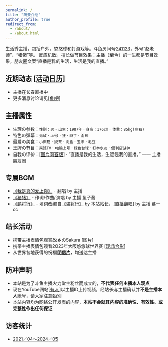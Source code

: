 ```yaml
---
permalink: /
title: "简要介绍"
author_profile: true
redirect_from: 
  - /about/
  - /about.html
---
```


生活秀主播，包括户外，悠悠球和打游戏等。斗鱼房间号[241123](https://www.douyu.com/241123)，外号“赵老师”、“猪猪”等。
反应机敏，擅长做节目效果：主播（至今）的一生都是节目效果，朋友圈文案“直播是我的生活，生活是我的直播。”

## 近期动态 [[活动日历](https://huolitangzhu.github.io/calendar/)]

* 主播在长春直播中
* 更多消息讨论请见[[鱼吧]](https://yuba.douyu.com/group/3022) 

## 主播属性

* 生理の参数：`性别：男` · `出生：1987年` · `身高：176cm` · `体重：85kg(左右)`
* 特色の弹幕：`无敌` · `上号` · `狂` · `麻了` · `歪日`
* 最爱の美食：`小面筋` · `奶茶` · `肉盒` · `玉米` · `毛豆`
* 王牌の节目：`宾馆TV` · `电脑上号` · `绿色台球` · `打拳水友` · `便利店战神`
* 自我の评价：[[图片问答版]](/images/about/bio.png) · “直播是我的生活，生活是我的直播。” —— 主播朋友圈

## 专属BGM

* [《我是真的爱上你》](https://music.163.com/song?id=1877540723) - 翻唱 by 主播
* [《猪猪》](https://music.163.com/#/song?id=1994572467) - 作词/作曲/演唱 by 主播 鱼子酱
* [《鹏将行》](https://yuba.douyu.com/p/593050641622217731) - 填词改编自[《盗将行》](https://music.163.com/#/song?id=574566207) by 本站站长，[[直播翻唱]](https://v.douyu.com/show/wLjGvLZPeexMmO90) by 主播 慕一cc

## 站长活动

* 携带主播表情包观赏故乡のSakura [[图片](/images/about/Sakura_24.png)]
* 携带主播表情包观看2023年大阪悠悠球世界赛 [[现场合影](/images/news/2023WYYC.PNG)]
* 从世界各地获得的祝福[**明信片**](https://huolitangzhu.github.io/postcards/)，均送达主播

## 防冲声明

* 本站是为了斗鱼主播火力堂主粉丝而成立的，**不代表任何主播本人观点**
* 现在YouTube网站[[有人](/images/about/fake.png)]以主播ID上传视频，经站长与主播确认并**不是主播本人**账号，请大家注意甄别 
* 本站内容均为网络公开发表的内容，**本站不会就其内容的准确性、有效性、或完整性作出任何保证**

## 访客统计 

* [2021／04～2024／05](https://huolitangzhu.github.io/annual_report/)
